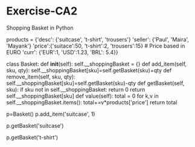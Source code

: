 # Exercise-CA2
Shopping Basket in Python

products = {'desc': {'suitcase', 't-shirt', 'trousers'}
            'seller': {'Paul', 'Maira', 'Mayank'}
            'price':{'suitace':50, 't-shirt':2, 'trousers':15} # Price based in EURO
            'curr': {'EUR':1, 'USD':1.23, 'BRL': 5.4}}

class Basket:
    def __init__(self):
        self.__shoppingBasket = {}
    def add_item(self, sku, qty):
        self.__shoppingBasket[sku]=self.getBasket(sku)+qty
    def remove_item(self, sku, qty):
        self.__shoppingBasket[sku]=self.getBasket(sku)-qty
    def getBasket(self, sku):
        if sku not in self.__shoppingBasket:
            return 0
        return self.__shoppingBasket[sku]
    def value(self):
        total = 0
        for k,v in self.__shoppingBasket.items():
            total+=v*products['price']
            return total
    
        
p=Basket()
p.add_item('suitcase', 1)

p.getBasket('suitcase')

p.getBasket('t-shirt')
